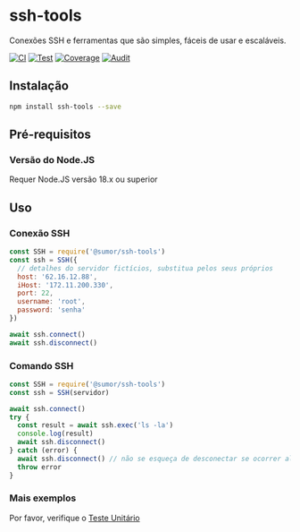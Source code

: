 # ssh-tools

Conexões SSH e ferramentas que são simples, fáceis de usar e escaláveis.

[![CI](https://github.com/sumor-cloud/ssh-tools/actions/workflows/ci.yml/badge.svg)](https://github.com/sumor-cloud/ssh-tools/actions/workflows/ci.yml)
[![Test](https://github.com/sumor-cloud/ssh-tools/actions/workflows/ut.yml/badge.svg)](https://github.com/sumor-cloud/ssh-tools/actions/workflows/ut.yml)
[![Coverage](https://github.com/sumor-cloud/ssh-tools/actions/workflows/coverage.yml/badge.svg)](https://github.com/sumor-cloud/ssh-tools/actions/workflows/coverage.yml)
[![Audit](https://github.com/sumor-cloud/ssh-tools/actions/workflows/audit.yml/badge.svg)](https://github.com/sumor-cloud/ssh-tools/actions/workflows/audit.yml)

## Instalação

```bash
npm install ssh-tools --save
```

## Pré-requisitos

### Versão do Node.JS

Requer Node.JS versão 18.x ou superior

## Uso

### Conexão SSH

```javascript
const SSH = require('@sumor/ssh-tools')
const ssh = SSH({
  // detalhes do servidor fictícios, substitua pelos seus próprios
  host: '62.16.12.88',
  iHost: '172.11.200.330',
  port: 22,
  username: 'root',
  password: 'senha'
})

await ssh.connect()
await ssh.disconnect()
```

### Comando SSH

```javascript
const SSH = require('@sumor/ssh-tools')
const ssh = SSH(servidor)

await ssh.connect()
try {
  const result = await ssh.exec('ls -la')
  console.log(result)
  await ssh.disconnect()
} catch (error) {
  await ssh.disconnect() // não se esqueça de desconectar se ocorrer algum erro
  throw error
}
```

### Mais exemplos

Por favor, verifique o [Teste Unitário](https://github.com/sumor-cloud/ssh-tools/tree/main/test)
